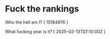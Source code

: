 # Fuck the rankings

Who the hell am I?
{ 15184976 }

What fucking year is it?
[ 2025-03-13T07:10:00Z ]
